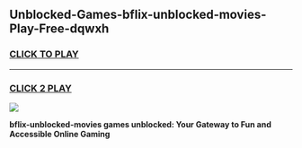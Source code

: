 
## Unblocked-Games-bflix-unblocked-movies-Play-Free-dqwxh
<h3>
<a href="https://premium76.site?title=bflix-unblocked-movies&ref=20M">CLICK TO PLAY</a></h3>
<hr>

<h3>
<a href="https://premium76.site?title=bflix-unblocked-movies&ref=20M">CLICK 2 PLAY</a>
  
</h3>

<a href="https://premium76.site?title=bflix-unblocked-movies&ref=19M"><img src="https://clearcache.store/games.png"></a>


**bflix-unblocked-movies games unblocked: Your Gateway to Fun and Accessible Online Gaming**
